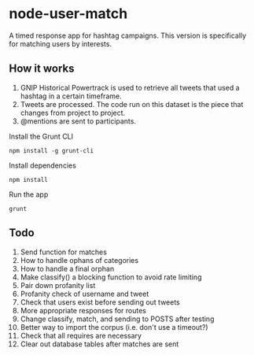 node-user-match
===============

A timed response app for hashtag campaigns.  This version is specifically for matching users by interests.

How it works
------------
1. GNIP Historical Powertrack is used to retrieve all tweets that used a hashtag in a certain timeframe.
2. Tweets are processed.  The code run on this dataset is the piece that changes from project to project.
3. @mentions are sent to participants.

Install the Grunt CLI

	npm install -g grunt-cli

Install dependencies

    npm install
  
Run the app

    grunt

Todo
----
1. Send function for matches
2. How to handle ophans of categories
3. How to handle a final orphan
5. Make classify() a blocking function to avoid rate limiting
6. Pair down profanity list
7. Profanity check of username and tweet
8. Check that users exist before sending out tweets
9. More appropriate responses for routes
10. Change classify, match, and sending to POSTS after testing
11. Better way to import the corpus (i.e. don't use a timeout?)
12. Check that all requires are necessary
13. Clear out database tables after matches are sent
